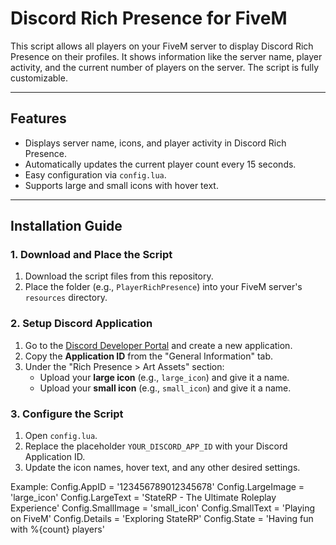 # Discord Rich Presence for FiveM

This script allows all players on your FiveM server to display Discord Rich Presence on their profiles. It shows information like the server name, player activity, and the current number of players on the server. The script is fully customizable.

---

## Features
- Displays server name, icons, and player activity in Discord Rich Presence.
- Automatically updates the current player count every 15 seconds.
- Easy configuration via `config.lua`.
- Supports large and small icons with hover text.

---

## Installation Guide

### 1. Download and Place the Script
1. Download the script files from this repository.
2. Place the folder (e.g., `PlayerRichPresence`) into your FiveM server's `resources` directory.

### 2. Setup Discord Application
1. Go to the [Discord Developer Portal](https://discord.com/developers/applications) and create a new application.
2. Copy the **Application ID** from the "General Information" tab.
3. Under the "Rich Presence > Art Assets" section:
   - Upload your **large icon** (e.g., `large_icon`) and give it a name.
   - Upload your **small icon** (e.g., `small_icon`) and give it a name.

### 3. Configure the Script
1. Open `config.lua`.
2. Replace the placeholder `YOUR_DISCORD_APP_ID` with your Discord Application ID.
3. Update the icon names, hover text, and any other desired settings.

Example:
Config.AppID = '123456789012345678'
Config.LargeImage = 'large_icon'
Config.LargeText = 'StateRP - The Ultimate Roleplay Experience'
Config.SmallImage = 'small_icon'
Config.SmallText = 'Playing on FiveM'
Config.Details = 'Exploring StateRP'
Config.State = 'Having fun with %{count} players'
